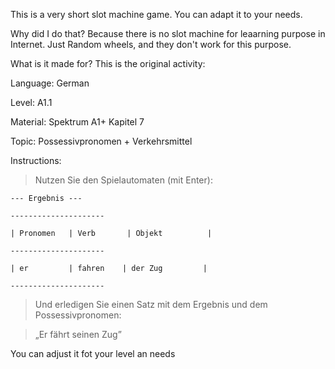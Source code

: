 This is a very short slot machine game. You can adapt it to your needs.

Why did I do that? Because there is no slot machine for leaarning purpose in Internet. Just Random wheels, and they don't work for this purpose.

What is it made for? This is the original activity:

Language: German

Level: A1.1

Material: Spektrum A1+ Kapitel 7

Topic: Possessivpronomen + Verkehrsmittel

Instructions:

> Nutzen Sie den Spielautomaten (mit Enter):

`--- Ergebnis ---`

`---------------------`

`| Pronomen   | Verb       | Objekt          |`

`---------------------`

`| er         | fahren    | der Zug         |`

`---------------------`

> Und erledigen Sie einen Satz mit dem Ergebnis und dem Possessivpronomen:

> „Er fährt seinen Zug”

You can adjust it fot your level an needs
